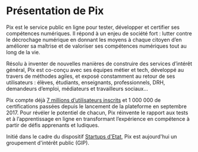 # Présentation de Pix

Pix est le service public en ligne pour tester, développer et certifier ses compétences numériques. Il répond à un enjeu de société fort : lutter contre le décrochage numérique en donnant les moyens à chaque citoyen d’en améliorer sa maîtrise et de valoriser ses compétences numériques tout au long de la vie.

Résolu à inventer de nouvelles manières de construire des services d’intérêt général, Pix est co-conçu avec ses équipes métier et tech, développé au travers de méthodes agiles, et exposé constamment au retour de ses utilisateurs : élèves, étudiants, enseignants, professionnels, DRH, demandeurs d’emploi, médiateurs et travailleurs sociaux…

Pix compte déjà [7 millions d’utilisateurs inscrits](https://pix.fr/statistiques) et 1 000 000 de certifications passées depuis le lancement de la plateforme en septembre 2017. Pour révéler le potentiel de chacun, Pix réinvente le rapport aux tests et à l’apprentissage en ligne en transformant l’expérience en compétence à partir de défis apprenants et ludiques.

Initié dans le cadre du dispositif [Startups d'Etat](https://beta.gouv.fr), Pix est aujourd'hui un groupement d'intérêt public (GIP).
